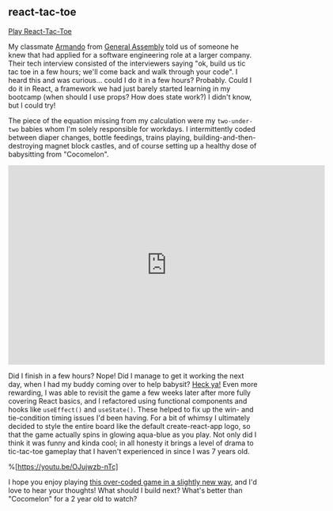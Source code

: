 ## react-tac-toe

 [Play React-Tac-Toe](https://react-tac-toe.netlify.app/) 

My classmate [Armando](https://hashnode.com/@axhimanki) from [General Assembly](https://generalassemb.ly/education/software-engineering-immersive-remote-flex) told us of someone he knew that had applied for a software engineering role at a larger company. Their tech interview consisted of the interviewers saying "ok, build us tic tac toe in a few hours; we'll come back and walk through your code". I heard this and was curious... could I do it in a few hours? Probably. Could I do it in React, a framework we had just barely started learning in my bootcamp (when should I use props? How does state work?) I didn't know, but I could try!

The piece of the equation missing from my calculation were my `two-under-two` babies whom I'm solely responsible for workdays. I intermittently coded between diaper changes, bottle feedings, trains playing, building-and-then-destroying magnet block castles, and of course setting up a healthy dose of babysitting from "Cocomelon".
<iframe src='https://gfycat.com/ifr/AlarmedRecklessCivet' frameborder='0' scrolling='no' allowfullscreen width='640' height='404'></iframe>

Did I finish in a few hours? Nope! Did I manage to get it working the next day, when I had my buddy coming over to help babysit? [Heck ya!](https://react-tac-toe.netlify.app/) Even more rewarding, I was able to revisit the game a few weeks later after more fully covering React basics, and I refactored using functional components and hooks like `useEffect()` and `useState()`. These helped to fix up the win- and tie-condition timing issues I'd been having. For a bit of whimsy I ultimately decided to style the entire board like the default create-react-app logo, so that the game actually spins in glowing aqua-blue as you play. Not only did I think it was funny and kinda cool; in all honesty it brings a level of drama to tic-tac-toe gameplay that I haven't experienced in since I was 7 years old.

%[https://youtu.be/OJujwzb-nTc]

I hope you enjoy playing [this over-coded game in a slightly new way](https://react-tac-toe.netlify.app), and I'd love to hear your thoughts! What should I build next? What's better than "Cocomelon" for a 2 year old to watch?